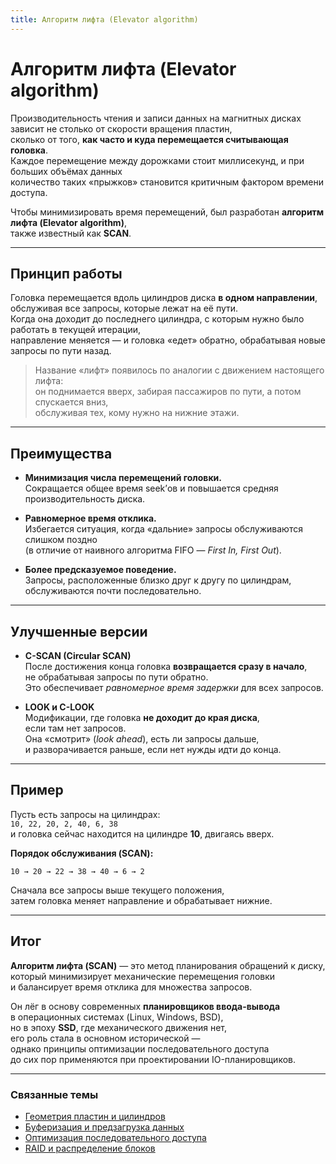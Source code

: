 ```yaml
---
title: Алгоритм лифта (Elevator algorithm)
---
```


# Алгоритм лифта (Elevator algorithm)


Производительность чтения и записи данных на магнитных дисках зависит не столько от скорости вращения пластин,  
сколько от того, **как часто и куда перемещается считывающая головка**.  
Каждое перемещение между дорожками стоит миллисекунд, и при больших объёмах данных  
количество таких «прыжков» становится критичным фактором времени доступа.

Чтобы минимизировать время перемещений, был разработан **алгоритм лифта (Elevator algorithm)**,  
также известный как **SCAN**.

---

## Принцип работы

Головка перемещается вдоль цилиндров диска **в одном направлении**,  
обслуживая все запросы, которые лежат на её пути.  
Когда она доходит до последнего цилиндра, с которым нужно было работать в текущей итерации,  
направление меняется — и головка «едет» обратно, обрабатывая новые запросы по пути назад.

> Название «лифт» появилось по аналогии с движением настоящего лифта:  
> он поднимается вверх, забирая пассажиров по пути, а потом спускается вниз,  
> обслуживая тех, кому нужно на нижние этажи.

---

## Преимущества

- **Минимизация числа перемещений головки.**  
  Сокращается общее время seek’ов и повышается средняя производительность диска.

- **Равномерное время отклика.**  
  Избегается ситуация, когда «дальние» запросы обслуживаются слишком поздно  
  (в отличие от наивного алгоритма FIFO — *First In, First Out*).

- **Более предсказуемое поведение.**  
  Запросы, расположенные близко друг к другу по цилиндрам, обслуживаются почти последовательно.

---

## Улучшенные версии

- **C-SCAN (Circular SCAN)**  
  После достижения конца головка **возвращается сразу в начало**,  
  не обрабатывая запросы по пути обратно.  
  Это обеспечивает *равномерное время задержки* для всех запросов.

- **LOOK и C-LOOK**  
  Модификации, где головка **не доходит до края диска**,  
  если там нет запросов.  
  Она «смотрит» (*look ahead*), есть ли запросы дальше,  
  и разворачивается раньше, если нет нужды идти до конца.

---

## Пример

Пусть есть запросы на цилиндрах:  
`10, 22, 20, 2, 40, 6, 38`  
и головка сейчас находится на цилиндре **10**, двигаясь вверх.

**Порядок обслуживания (SCAN):**

```
10 → 20 → 22 → 38 → 40 → 6 → 2
```

Сначала все запросы выше текущего положения,  
затем головка меняет направление и обрабатывает нижние.

---

## Итог

**Алгоритм лифта (SCAN)** — это метод планирования обращений к диску,  
который минимизирует механические перемещения головки  
и балансирует время отклика для множества запросов.

Он лёг в основу современных **планировщиков ввода-вывода**  
в операционных системах (Linux, Windows, BSD),  
но в эпоху **SSD**, где механического движения нет,  
его роль стала в основном исторической —  
однако принципы оптимизации последовательного доступа  
до сих пор применяются при проектировании IO-планировщиков.

---

### Связанные темы

- [Геометрия пластин и цилиндров](/Nodes/DataManagement_and_Storage/Storage/Physical_layer/DiskGeometry.md)
- [Буферизация и предзагрузка данных](/Nodes/DataManagement_and_Storage/Storage/Physical_layer/Caching_and_Buffering.md)
- [Оптимизация последовательного доступа](/Nodes/DataManagement_and_Storage/Storage/Physical_layer/SequentialAccess.md)
- [RAID и распределение блоков](/Nodes/DataManagement_and_Storage/Storage/Redundancy/RAID_Levels.md)
